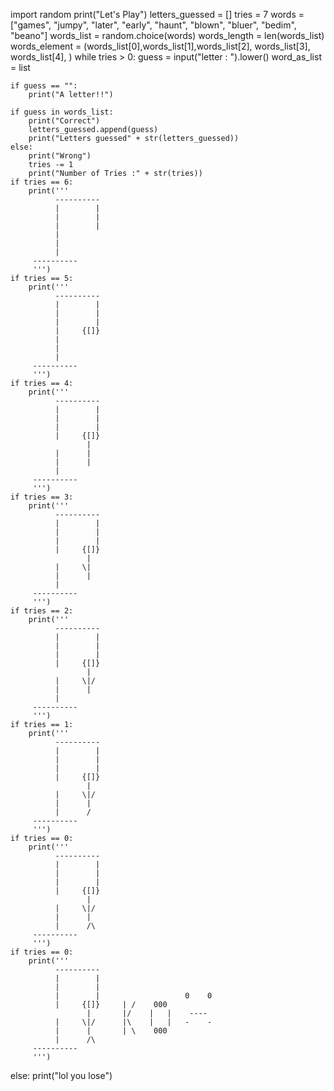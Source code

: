 import random
print("Let's Play")
letters_guessed = []
tries = 7
words = ["games", "jumpy", "later", "early", "haunt", "blown", "bluer", "bedim", "beano"]
words_list = random.choice(words)
words_length = len(words_list)
words_element = (words_list[0],words_list[1],words_list[2], words_list[3], words_list[4], ) 
while tries > 0:
    guess = input("letter : ").lower()
    word_as_list = list
    
    if guess == "":
        print("A letter!!")
    
    if guess in words_list:
        print("Correct")
        letters_guessed.append(guess)
        print("Letters guessed" + str(letters_guessed))
    else:
        print("Wrong")
        tries -= 1
        print("Number of Tries :" + str(tries))
    if tries == 6:
        print('''
              ----------
              |        |
              |        |
              |        |
              |
              |
              |
         ----------
         ''')
    if tries == 5:
        print('''
              ----------
              |        |
              |        |
              |        |
              |     {[]}
              |
              |
              |
         ----------
         ''')
    if tries == 4:
        print('''
              ----------
              |        |
              |        |
              |        |
              |     {[]}
                     |
              |      |
              |      |
              |
         ----------
         ''')
    if tries == 3:
        print('''
              ----------
              |        |
              |        |
              |        |
              |     {[]}
                     |
              |     \|
              |      |
              |      
         ----------
         ''')
    if tries == 2:
        print('''
              ----------
              |        |
              |        |
              |        |
              |     {[]}
                     |
              |     \|/
              |      |
              |      
         ----------
         ''')
    if tries == 1:
        print('''
              ----------
              |        |
              |        |
              |        |
              |     {[]}
                     |
              |     \|/
              |      |
              |      /
         ----------
         ''')
    if tries == 0:
        print('''
              ----------
              |        |
              |        |
              |        |
              |     {[]}
                     |
              |     \|/
              |      |
              |      /\
         ----------
         ''')
    if tries == 0:
        print('''
              ----------
              |        |
              |        |
              |        |                   0    0
              |     {[]}     | /    000
                     |       |/    |   |    ----
              |     \|/      |\    |   |   -    -
              |      |       | \    000
              |      /\
         ----------
         ''')
   
    

        
else:
    print("lol you lose")

